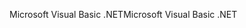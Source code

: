 <span data-ttu-id="6220f-101">Microsoft Visual Basic .NET</span><span class="sxs-lookup"><span data-stu-id="6220f-101">Microsoft Visual Basic .NET</span></span>